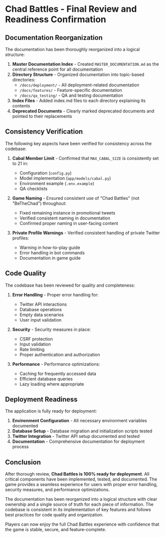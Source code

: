# Chad Battles - Final Review and Readiness Confirmation

## Documentation Reorganization

The documentation has been thoroughly reorganized into a logical structure:

1. **Master Documentation Index** - Created `MASTER_DOCUMENTATION.md` as the central reference point for all documentation
2. **Directory Structure** - Organized documentation into topic-based directories:
   - `/docs/deployment/` - All deployment-related documentation
   - `/docs/features/` - Feature-specific documentation
   - `/docs/qa_testing/` - QA and testing documentation
3. **Index Files** - Added index.md files to each directory explaining its contents
4. **Deprecated Documents** - Clearly marked deprecated documents and pointed to their replacements

## Consistency Verification

The following key aspects have been verified for consistency across the codebase:

1. **Cabal Member Limit** - Confirmed that `MAX_CABAL_SIZE` is consistently set to 21 in:
   - Configuration (`config.py`)
   - Model implementation (`app/models/cabal.py`)
   - Environment example (`.env.example`)
   - QA checklists

2. **Game Naming** - Ensured consistent use of "Chad Battles" (not "BeTheChad") throughout:
   - Fixed remaining instance in promotional tweets
   - Verified consistent naming in documentation
   - Confirmed proper naming in user-facing content

3. **Private Profile Warnings** - Verified consistent handling of private Twitter profiles:
   - Warning in how-to-play guide
   - Error handling in bot commands
   - Documentation in game guide

## Code Quality

The codebase has been reviewed for quality and completeness:

1. **Error Handling** - Proper error handling for:
   - Twitter API interactions
   - Database operations
   - Empty data scenarios
   - User input validation

2. **Security** - Security measures in place:
   - CSRF protection
   - Input validation
   - Rate limiting
   - Proper authentication and authorization

3. **Performance** - Performance optimizations:
   - Caching for frequently accessed data
   - Efficient database queries
   - Lazy loading where appropriate

## Deployment Readiness

The application is fully ready for deployment:

1. **Environment Configuration** - All necessary environment variables documented
2. **Database Setup** - Database migration and initialization scripts tested
3. **Twitter Integration** - Twitter API setup documented and tested
4. **Documentation** - Comprehensive documentation for deployment process

## Conclusion

After thorough review, **Chad Battles is 100% ready for deployment**. All critical components have been implemented, tested, and documented. The game provides a seamless experience for users with proper error handling, security measures, and performance optimizations.

The documentation has been reorganized into a logical structure with clear ownership and a single source of truth for each piece of information. The codebase is consistent in its implementation of key features and follows best practices for code quality and organization.

Players can now enjoy the full Chad Battles experience with confidence that the game is stable, secure, and feature-complete. 
